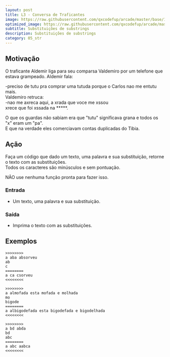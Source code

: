 ```yaml
---
layout: post
title: L3 - Conversa de Traficantes
image: https://raw.githubusercontent.com/qxcodefup/arcade/master/base/124/__capa.jpg
optimized_image: https://raw.githubusercontent.com/qxcodefup/arcade/master/base/.thumb/124/Readme.jpg
subtitle: Substituições de substrings
description: Substituições de substrings
category: 05_str
---
```

<!-- DON'T EDIT THIS FILE, GENERATED BY SCRIPT -->
<!-- DON'T EDIT THIS FILE, GENERATED BY SCRIPT -->
<!-- DON'T EDIT THIS FILE, GENERATED BY SCRIPT -->
<!-- DON'T EDIT THIS FILE, GENERATED BY SCRIPT -->
<!-- DON'T EDIT THIS FILE, GENERATED BY SCRIPT -->



## Motivação

O traficante Aldemir liga para seu comparsa Valdemiro por um telefone que estava grampeado. Aldemir fala:

  -preciso de tutu pra comprar uma tutuda porque o Carlos nao me entutu mais.  
Valdemiro retruca:  
  -nao me axreca aqui, a xrada que voce me xssou  
   xrece que foi xssada na \*\*\*\*\*.

O que os guardas não sabiam era que "tutu" significava grana e  todos os "x" eram um "pa".  
E que na verdade eles comerciavam contas duplicadas do Tibia.

## Ação

Faça um código que dado um texto, uma palavra e sua substituição, retorne o texto com as substituições.  
Todos os caracteres são minúsculos e sem pontuação.

NÃO use nenhuma função pronta para fazer isso.

### Entrada

* Um texto, uma palavra e sua substituição.  

### Saída

* Imprima o texto com as substituições.  

## Exemplos

```
>>>>>>>>
a aba absorveu
ab
c
========
a ca csorveu
<<<<<<<<

>>>>>>>>
a almofada esta mofada e molhada
mo
bigode
========
a albigodefada esta bigodefada e bigodelhada
<<<<<<<<

>>>>>>>>
a bd abda
bd
abc
========
a abc aabca
<<<<<<<<
```

#
